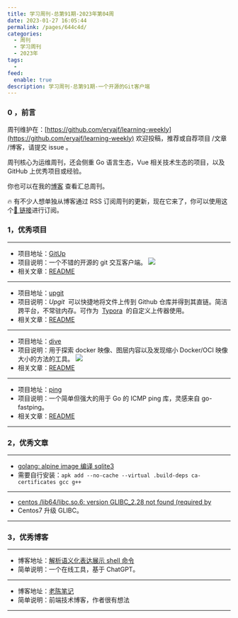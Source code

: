 ```yaml
---
title: 学习周刊-总第91期-2023年第04周
date: 2023-01-27 16:05:44
permalink: /pages/644c4d/
categories:
  - 周刊
  - 学习周刊
  - 2023年
tags:
  -
feed:
  enable: true
description: 学习周刊-总第91期-一个开源的Git客户端
---
```


### 0 ，前言

周刊维护在：[https://github.com/eryajf/learning-weekly](https://github.com/eryajf/learning-weekly) 欢迎投稿，推荐或自荐项目 /文章 /博客，请提交 issue 。

周刊核心为运维周刊，还会侧重 Go 语言生态，Vue 相关技术生态的项目，以及 GitHub 上优秀项目或经验。

你也可以在我的[博客](https://wiki.eryajf.net/learning-weekly/) 查看汇总周刊。

🔥 有不少人想单独从博客通过 RSS 订阅周刊的更新，现在它来了，你可以使用这个[🔗 链接](https://wiki.eryajf.net/learning-weekly.xml)进行订阅。

### 1，优秀项目

---

- 项目地址：[GitUp](https://github.com/git-up/GitUp)
- 项目说明：一个不错的开源的 git 交互客户端。
  ![](http://t.eryajf.net/imgs/2023/01/572555138a87b6bc.png)
- 相关文章：[README](https://github.com/git-up/GitUp#readme)

---

- 项目地址：[upgit](https://github.com/pluveto/upgit)
- 项目说明：*Upgit*  可以快捷地将文件上传到 Github 仓库并得到其直链。简洁跨平台，不常驻内存。可作为  [Typora](https://support.typora.io/Upload-Image/#image-uploaders)  的自定义上传器使用。
- 相关文章：[README](https://github.com/pluveto/upgit/blob/main/docs/README.zh-CN.md)

---

- 项目地址：[dive](https://github.com/wagoodman/dive)
- 项目说明：用于探索 docker 映像、图层内容以及发现缩小 Docker/OCI 映像大小的方法的工具。
  ![](http://t.eryajf.net/imgs/2023/01/e40d61acab3c508d.gif)
- 相关文章：[README](https://github.com/wagoodman/dive#readme)

---

- 项目地址：[ping](https://github.com/go-ping/ping)
- 项目说明：一个简单但强大的用于 Go 的 ICMP ping 库，灵感来自 go-fastping。
- 相关文章：[README](https://github.com/go-ping/ping#readme)

---

### 2，优秀文章

---

- [golang: alpine image 编译 sqlite3](https://www.sakishum.com/2021/12/04/golang-alpine-image-%E7%BC%96%E8%AF%91-sqlite3/#/%E5%8E%9F%E5%9B%A0%E5%8F%8A%E8%A7%A3%E5%86%B3%E6%96%B9%E6%B3%95)
- 需要自行安装：`apk add --no-cache --virtual .build-deps ca-certificates gcc g++ `

---

- [centos /lib64/libc.so.6: version GLIBC_2.28 not found (required by](https://www.cnblogs.com/FengZeng666/p/15989106.html)
- Centos7 升级 GLIBC。

---

### 3，优秀博客

---

- 博客地址：[解析语义化表达展示 shell 命令](https://shell.jiapan.me/)
- 简单说明：一个在线工具，基于 ChatGPT。

---

- 博客地址：[老陈笔记](http://www.weblearn.fit/)
- 简单说明：前端技术博客，作者很有想法

---
